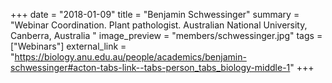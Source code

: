 +++
date = "2018-01-09"
title = "Benjamin Schwessinger"
summary = "Webinar Coordination. Plant pathologist.  Australian National University, Canberra, Australia "
image_preview = "members/schwessinger.jpg"
tags = ["Webinars"]
external_link = "https://biology.anu.edu.au/people/academics/benjamin-schwessinger#acton-tabs-link--tabs-person_tabs_biology-middle-1"
+++
